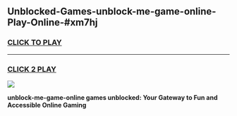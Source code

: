 
## Unblocked-Games-unblock-me-game-online-Play-Online-#xm7hj
<h3>
<a href="https://premium.freeplayer.one?title=unblock-me-game-online&ref=24F">CLICK TO PLAY</a></h3>
<hr>

<h3>
<a href="https://premium.freeplayer.one?title=unblock-me-game-online&ref=24F">CLICK 2 PLAY</a>
  
</h3>

<a href="https://premium.freeplayer.one?title=unblock-me-game-online&ref=24F/"><img src="https://clearcache.store/games.png"></a>


**unblock-me-game-online games unblocked: Your Gateway to Fun and Accessible Online Gaming**
